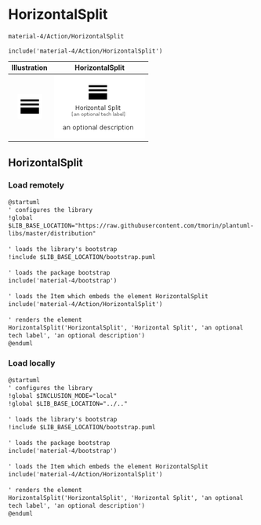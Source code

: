 # HorizontalSplit


```text
material-4/Action/HorizontalSplit
```

```text
include('material-4/Action/HorizontalSplit')
```



| Illustration | HorizontalSplit |
| :---: | :---: |
| ![illustration for Illustration](../../material-4/Action/HorizontalSplit.png) | ![illustration for HorizontalSplit](../../material-4/Action/HorizontalSplit.Local.png) |




## HorizontalSplit

### Load remotely
```plantuml
@startuml
' configures the library
!global $LIB_BASE_LOCATION="https://raw.githubusercontent.com/tmorin/plantuml-libs/master/distribution"

' loads the library's bootstrap
!include $LIB_BASE_LOCATION/bootstrap.puml

' loads the package bootstrap
include('material-4/bootstrap')

' loads the Item which embeds the element HorizontalSplit
include('material-4/Action/HorizontalSplit')

' renders the element
HorizontalSplit('HorizontalSplit', 'Horizontal Split', 'an optional tech label', 'an optional description')
@enduml
```

### Load locally
```plantuml
@startuml
' configures the library
!global $INCLUSION_MODE="local"
!global $LIB_BASE_LOCATION="../.."

' loads the library's bootstrap
!include $LIB_BASE_LOCATION/bootstrap.puml

' loads the package bootstrap
include('material-4/bootstrap')

' loads the Item which embeds the element HorizontalSplit
include('material-4/Action/HorizontalSplit')

' renders the element
HorizontalSplit('HorizontalSplit', 'Horizontal Split', 'an optional tech label', 'an optional description')
@enduml
```

